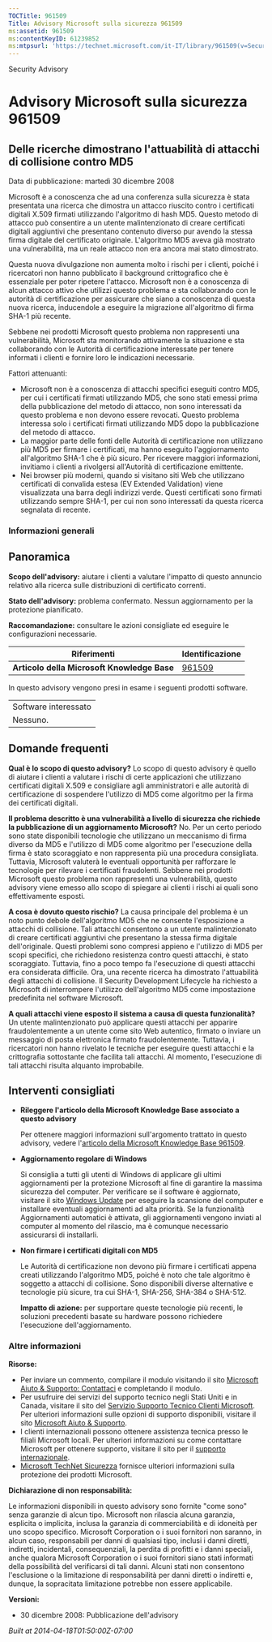 ```yaml
---
TOCTitle: 961509
Title: Advisory Microsoft sulla sicurezza 961509
ms:assetid: 961509
ms:contentKeyID: 61239852
ms:mtpsurl: 'https://technet.microsoft.com/it-IT/library/961509(v=Security.10)'
---
```


Security Advisory

Advisory Microsoft sulla sicurezza 961509
=========================================

Delle ricerche dimostrano l'attuabilità di attacchi di collisione contro MD5
----------------------------------------------------------------------------

Data di pubblicazione: martedì 30 dicembre 2008

Microsoft è a conoscenza che ad una conferenza sulla sicurezza è stata presentata una ricerca che dimostra un attacco riuscito contro i certificati digitali X.509 firmati utilizzando l'algoritmo di hash MD5. Questo metodo di attacco può consentire a un utente malintenzionato di creare certificati digitali aggiuntivi che presentano contenuto diverso pur avendo la stessa firma digitale del certificato originale. L'algoritmo MD5 aveva già mostrato una vulnerabilità, ma un reale attacco non era ancora mai stato dimostrato.

Questa nuova divulgazione non aumenta molto i rischi per i clienti, poiché i ricercatori non hanno pubblicato il background crittografico che è essenziale per poter ripetere l'attacco. Microsoft non è a conoscenza di alcun attacco attivo che utilizzi questo problema e sta collaborando con le autorità di certificazione per assicurare che siano a conoscenza di questa nuova ricerca, inducendole a eseguire la migrazione all'algoritmo di firma SHA-1 più recente.

Sebbene nei prodotti Microsoft questo problema non rappresenti una vulnerabilità, Microsoft sta monitorando attivamente la situazione e sta collaborando con le Autorità di certificazione interessate per tenere informati i clienti e fornire loro le indicazioni necessarie.

Fattori attenuanti:

-   Microsoft non è a conoscenza di attacchi specifici eseguiti contro MD5, per cui i certificati firmati utilizzando MD5, che sono stati emessi prima della pubblicazione del metodo di attacco, non sono interessati da questo problema e non devono essere revocati. Questo problema interessa solo i certificati firmati utilizzando MD5 dopo la pubblicazione del metodo di attacco.
-   La maggior parte delle fonti delle Autorità di certificazione non utilizzano più MD5 per firmare i certificati, ma hanno eseguito l'aggiornamento all'algoritmo SHA-1 che è più sicuro. Per ricevere maggiori informazioni, invitiamo i clienti a rivolgersi all'Autorità di certificazione emittente.
-   Nei browser più moderni, quando si visitano siti Web che utilizzano certificati di convalida estesa (EV Extended Validation) viene visualizzata una barra degli indirizzi verde. Questi certificati sono firmati utilizzando sempre SHA-1, per cui non sono interessati da questa ricerca segnalata di recente.

### Informazioni generali

Panoramica
----------

<span></span>
**Scopo dell'advisory:** aiutare i clienti a valutare l'impatto di questo annuncio relativo alla ricerca sulle distribuzioni di certificato correnti.

**Stato dell'advisory:** problema confermato. Nessun aggiornamento per la protezione pianificato.

**Raccomandazione:** consultare le azioni consigliate ed eseguire le configurazioni necessarie.

| Riferimenti                                 | Identificazione                                  |
|---------------------------------------------|--------------------------------------------------|
| **Articolo della Microsoft Knowledge Base** | [961509](http://support.microsoft.com/kb/961509) |

In questo advisory vengono presi in esame i seguenti prodotti software.

|                      |
|----------------------|
| Software interessato |
| Nessuno.             |

Domande frequenti
-----------------

<span></span>
**Qual è lo scopo di questo advisory?**
Lo scopo di questo advisory è quello di aiutare i clienti a valutare i rischi di certe applicazioni che utilizzano certificati digitali X.509 e consigliare agli amministratori e alle autorità di certificazione di sospendere l'utilizzo di MD5 come algoritmo per la firma dei certificati digitali.

**Il problema descritto è una vulnerabilità a livello di sicurezza che richiede la pubblicazione di un aggiornamento Microsoft?**
No. Per un certo periodo sono state disponibili tecnologie che utilizzano un meccanismo di firma diverso da MD5 e l'utilizzo di MD5 come algoritmo per l'esecuzione della firma è stato scoraggiato e non rappresenta più una procedura consigliata. Tuttavia, Microsoft valuterà le eventuali opportunità per rafforzare le tecnologie per rilevare i certificati fraudolenti. Sebbene nei prodotti Microsoft questo problema non rappresenti una vulnerabilità, questo advisory viene emesso allo scopo di spiegare ai clienti i rischi ai quali sono effettivamente esposti.

**A cosa è dovuto questo rischio?**
La causa principale del problema è un noto punto debole dell'algoritmo MD5 che ne consente l'esposizione a attacchi di collisione. Tali attacchi consentono a un utente malintenzionato di creare certificati aggiuntivi che presentano la stessa firma digitale dell'originale. Questi problemi sono compresi appieno e l'utilizzo di MD5 per scopi specifici, che richiedono resistenza contro questi attacchi, è stato scoraggiato. Tuttavia, fino a poco tempo fa l'esecuzione di questi attacchi era considerata difficile. Ora, una recente ricerca ha dimostrato l'attuabilità degli attacchi di collisione. Il Security Development Lifecycle ha richiesto a Microsoft di interrompere l'utilizzo dell'algoritmo MD5 come impostazione predefinita nel software Microsoft.

**A quali attacchi viene esposto il sistema a causa di questa funzionalità?**
Un utente malintenzionato può applicare questi attacchi per apparire fraudolentemente a un utente come sito Web autentico, firmato o inviare un messaggio di posta elettronica firmato fraudolentemente. Tuttavia, i ricercatori non hanno rivelato le tecniche per eseguire questi attacchi e la crittografia sottostante che facilita tali attacchi. Al momento, l'esecuzione di tali attacchi risulta alquanto improbabile.

Interventi consigliati
----------------------

<span></span>
-   **Rileggere l'articolo della Microsoft Knowledge Base associato a questo advisory**

    Per ottenere maggiori informazioni sull'argomento trattato in questo advisory, vedere l'[articolo della Microsoft Knowledge Base 961509](http://support.microsoft.com/kb/961509).

-   **Aggiornamento regolare di Windows**

    Si consiglia a tutti gli utenti di Windows di applicare gli ultimi aggiornamenti per la protezione Microsoft al fine di garantire la massima sicurezza del computer. Per verificare se il software è aggiornato, visitare il sito [Windows Update](http://windowsupdate.microsoft.com/) per eseguire la scansione del computer e installare eventuali aggiornamenti ad alta priorità. Se la funzionalità Aggiornamenti automatici è attivata, gli aggiornamenti vengono inviati al computer al momento del rilascio, ma è comunque necessario assicurarsi di installarli.

-   **Non firmare i certificati digitali con MD5**

    Le Autorità di certificazione non devono più firmare i certificati appena creati utilizzando l'algoritmo MD5, poiché è noto che tale algoritmo è soggetto a attacchi di collisione. Sono disponibili diverse alternative e tecnologie più sicure, tra cui SHA-1, SHA-256, SHA-384 o SHA-512.

    **Impatto di azione:** per supportare queste tecnologie più recenti, le soluzioni precedenti basate su hardware possono richiedere l'esecuzione dell'aggiornamento.

### Altre informazioni

**Risorse:**

-   Per inviare un commento, compilare il modulo visitando il sito [Microsoft Aiuto & Supporto: Contattaci](https://support.microsoft.com/common/survey.aspx?scid=sw;en;1257&amp;showpage=1&amp;ws=technet&amp;sd=tech) e completando il modulo.
-   Per usufruire dei servizi del supporto tecnico negli Stati Uniti e in Canada, visitare il sito del [Servizio Supporto Tecnico Clienti Microsoft](http://support.microsoft.com/). Per ulteriori informazioni sulle opzioni di supporto disponibili, visitare il sito [Microsoft Aiuto & Supporto](http://support.microsoft.com/).
-   I clienti internazionali possono ottenere assistenza tecnica presso le filiali Microsoft locali. Per ulteriori informazioni su come contattare Microsoft per ottenere supporto, visitare il sito per il [supporto internazionale](http://support.microsoft.com/).
-   [Microsoft TechNet Sicurezza](http://technet.microsoft.com/it-it/security/default.aspx) fornisce ulteriori informazioni sulla protezione dei prodotti Microsoft.

**Dichiarazione di non responsabilità:**

Le informazioni disponibili in questo advisory sono fornite "come sono" senza garanzie di alcun tipo. Microsoft non rilascia alcuna garanzia, esplicita o implicita, inclusa la garanzia di commerciabilità e di idoneità per uno scopo specifico. Microsoft Corporation o i suoi fornitori non saranno, in alcun caso, responsabili per danni di qualsiasi tipo, inclusi i danni diretti, indiretti, incidentali, consequenziali, la perdita di profitti e i danni speciali, anche qualora Microsoft Corporation o i suoi fornitori siano stati informati della possibilità del verificarsi di tali danni. Alcuni stati non consentono l'esclusione o la limitazione di responsabilità per danni diretti o indiretti e, dunque, la sopracitata limitazione potrebbe non essere applicabile.

**Versioni:**

-   30 dicembre 2008: Pubblicazione dell'advisory

*Built at 2014-04-18T01:50:00Z-07:00*
